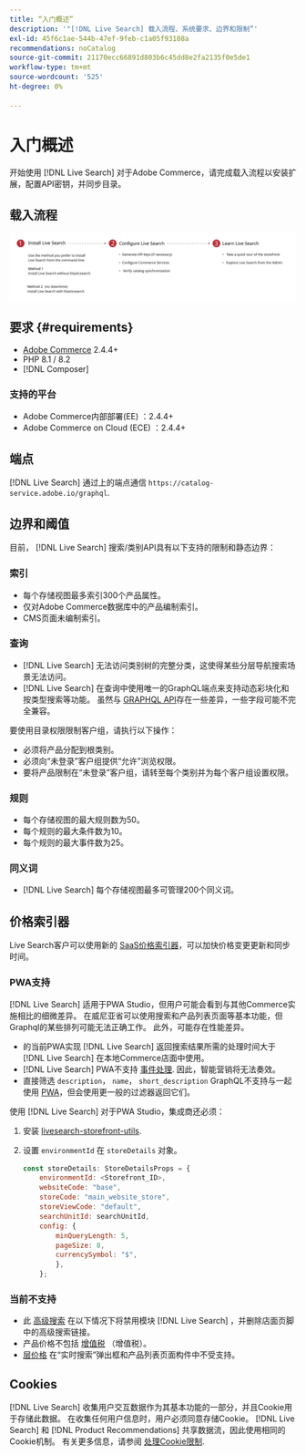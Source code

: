```yaml
---
title: “入门概述”
description: '"[!DNL Live Search] 载入流程、系统要求、边界和限制”'
exl-id: 45f6c1ae-544b-47ef-9feb-c1a05f93108a
recommendations: noCatalog
source-git-commit: 21170ecc66891d803b6c45dd8e2fa2135f0e5de1
workflow-type: tm+mt
source-wordcount: '525'
ht-degree: 0%

---
```


# 入门概述

开始使用 [!DNL Live Search] 对于Adobe Commerce，请完成载入流程以安装扩展，配置API密钥，并同步目录。

## 载入流程

![[!DNL Live Search] 载入流程图](assets/onboarding-flow.svg)

## 要求 {#requirements}

* [Adobe Commerce](https://business.adobe.com/products/magento/magento-commerce.html) 2.4.4+
* PHP 8.1 / 8.2
* [!DNL Composer]

### 支持的平台

* Adobe Commerce内部部署(EE) ：2.4.4+
* Adobe Commerce on Cloud (ECE) ：2.4.4+

## 端点

[!DNL Live Search] 通过上的端点通信 `https://catalog-service.adobe.io/graphql`.

## 边界和阈值

目前， [!DNL Live Search] 搜索/类别API具有以下支持的限制和静态边界：

### 索引

* 每个存储视图最多索引300个产品属性。
* 仅对Adobe Commerce数据库中的产品编制索引。
* CMS页面未编制索引。

### 查询

* [!DNL Live Search] 无法访问类别树的完整分类，这使得某些分层导航搜索场景无法访问。
* [!DNL Live Search] 在查询中使用唯一的GraphQL端点来支持动态彩块化和按类型搜索等功能。 虽然与 [GRAPHQL API](https://developer.adobe.com/commerce/webapi/graphql/)存在一些差异，一些字段可能不完全兼容。

要使用目录权限限制客户组，请执行以下操作：

* 必须将产品分配到根类别。
* 必须向“未登录”客户组提供“允许”浏览权限。
* 要将产品限制在“未登录”客户组，请转至每个类别并为每个客户组设置权限。

### 规则

* 每个存储视图的最大规则数为50。
* 每个规则的最大条件数为10。
* 每个规则的最大事件数为25。

### 同义词

* [!DNL Live Search] 每个存储视图最多可管理200个同义词。

## 价格索引器

Live Search客户可以使用新的 [SaaS价格索引器](../price-index/index.md)，可以加快价格变更更新和同步时间。

### PWA支持

[!DNL Live Search] 适用于PWA Studio，但用户可能会看到与其他Commerce实施相比的细微差异。 在威尼亚省可以使用搜索和产品列表页面等基本功能，但Graphql的某些排列可能无法正确工作。 此外，可能存在性能差异。

* 的当前PWA实现 [!DNL Live Search] 返回搜索结果所需的处理时间大于 [!DNL Live Search] 在本地Commerce店面中使用。
* [!DNL Live Search] PWA不支持 [事件处理](https://developer.adobe.com/commerce/services/shared-services/storefront-events/sdk/). 因此，智能营销将无法奏效。
* 直接筛选 `description`， `name`， `short_description` GraphQL不支持与一起使用 [PWA](https://developer.adobe.com/commerce/pwa-studio/)，但会使用更一般的过滤器返回它们。

使用 [!DNL Live Search] 对于PWA Studio，集成商还必须：

1. 安装 [livesearch-storefront-utils](https://www.npmjs.com/package/@magento/ds-livesearch-storefront-utils).
1. 设置 `environmentId` 在 `storeDetails` 对象。

   ```javascript
   const storeDetails: StoreDetailsProps = {
       environmentId: <Storefront_ID>,
       websiteCode: "base",
       storeCode: "main_website_store",
       storeViewCode: "default",
       searchUnitId: searchUnitId,
       config: {
           minQueryLength: 5,
           pageSize: 8,
           currencySymbol: "$",
           },
       };
   ```

### 当前不支持

* 此 [高级搜索](https://experienceleague.adobe.com/docs/commerce-admin/catalog/catalog/search/search.html#advanced-search) 在以下情况下将禁用模块 [!DNL Live Search] ，并删除店面页脚中的高级搜索链接。
* 产品价格不包括 [增值税](https://experienceleague.adobe.com/docs/commerce-admin/stores-sales/site-store/taxes/vat.html) （增值税）。
* [层价格](https://experienceleague.adobe.com/docs/commerce-admin/catalog/products/pricing/product-price-tier.html) 在“实时搜索”弹出框和产品列表页面构件中不受支持。

## Cookies

[!DNL Live Search] 收集用户交互数据作为其基本功能的一部分，并且Cookie用于存储此数据。 在收集任何用户信息时，用户必须同意存储Cookie。 [!DNL Live Search] 和 [!DNL Product Recommendations] 共享数据流，因此使用相同的Cookie机制。 有关更多信息，请参阅 [处理Cookie限制](https://experienceleague.adobe.com/docs/commerce-merchant-services/product-recommendations/developer/setting-cookie.html).
